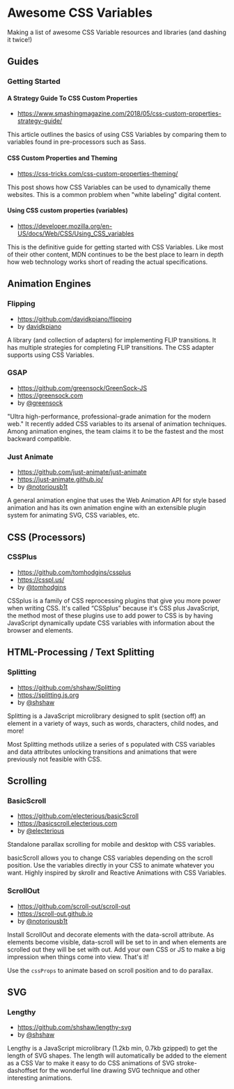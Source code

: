 # Awesome CSS Variables

Making a list of awesome CSS Variable resources and libraries (and dashing it twice!)

## Guides

### Getting Started

#### A Strategy Guide To CSS Custom Properties
* https://www.smashingmagazine.com/2018/05/css-custom-properties-strategy-guide/ 

This article outlines the basics of using CSS Variables by comparing them to variables found in pre-processors such as Sass.   

#### CSS Custom Properties and Theming
* https://css-tricks.com/css-custom-properties-theming/ 

This post shows how CSS Variables can be used to dynamically theme websites.  This is a common problem when "white labeling" digital content.

#### Using CSS custom properties (variables)
* https://developer.mozilla.org/en-US/docs/Web/CSS/Using_CSS_variables 

This is the definitive guide for getting started with CSS Variables. Like most of their other content, MDN continues to be the best place to learn in depth how web technology works short of reading the actual specifications.

## Animation Engines

### Flipping
* https://github.com/davidkpiano/flipping
* by [davidkpiano](https://github.com/davidkpiano)

A library (and collection of adapters) for implementing FLIP transitions.  It has multiple strategies for completing FLIP transitions.  The CSS adapter supports using CSS Variables.

### GSAP
* https://github.com/greensock/GreenSock-JS 
* https://greensock.com 
* by [@greensock](https://github.com/greensock)

"Ultra high-performance, professional-grade animation for the modern web."  It recently added CSS variables to its arsenal of animation techniques.  Among animation engines, the team claims it to be the fastest and the most backward compatible.

### Just Animate 
* https://github.com/just-animate/just-animate
* https://just-animate.github.io/
* by [@notoriousb1t](https://github.com/notoriousb1t)

A general animation engine that uses the Web Animation API for style based animation and has its own animation engine with an extensible plugin system for animating SVG, CSS variables, etc.

## CSS (Processors)

### CSSPlus
* https://github.com/tomhodgins/cssplus
* https://csspl.us/
* by [@tomhodgins](https://github.com/tomhodgins)
 
CSSplus is a family of CSS reprocessing plugins that give you more power when writing CSS. It's called “CSSplus” because it's CSS plus JavaScript, the method most of these plugins use to add power to CSS is by having JavaScript dynamically update CSS variables with information about the browser and elements.

## HTML-Processing / Text Splitting

### Splitting 
* https://github.com/shshaw/Splitting
* https://splitting.js.org
* by [@shshaw](https://github.com/shshaw)

Splitting is a JavaScript microlibrary designed to split (section off) an element in a variety of ways, such as words, characters, child nodes, and more!

Most Splitting methods utilize a series of <span>s populated with CSS variables and data attributes unlocking transitions and animations that were previously not feasible with CSS.

## Scrolling

### BasicScroll 
* https://github.com/electerious/basicScroll
* https://basicscroll.electerious.com
* by [@electerious](https://github.com/electerious)

Standalone parallax scrolling for mobile and desktop with CSS variables.

basicScroll allows you to change CSS variables depending on the scroll position. Use the variables directly in your CSS to animate whatever you want. Highly inspired by skrollr and Reactive Animations with CSS Variables.

### ScrollOut 
* https://github.com/scroll-out/scroll-out
* https://scroll-out.github.io
* by [@notoriousb1t](https://github.com/notoriousb1t)

Install ScrollOut and decorate elements with the data-scroll attribute. As elements become visible, data-scroll will be set to in and when elements are scrolled out they will be set with out. Add your own CSS or JS to make a big impression when things come into view. That's it!

Use the `cssProps` to animate based on scroll position and to do parallax.

## SVG

### Lengthy 
* https://github.com/shshaw/lengthy-svg
* by [@shshaw](https://github.com/shshaw)

Lengthy is a JavaScript microlibrary (1.2kb min, 0.7kb gzipped) to get the length of SVG shapes. The length will automatically be added to the element as a CSS Var to make it easy to do CSS animations of SVG stroke-dashoffset for the wonderful line drawing SVG technique and other interesting animations.



